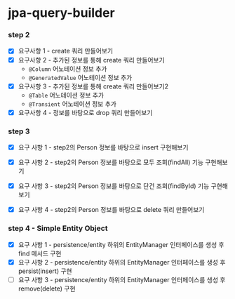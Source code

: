 # jpa-query-builder

### step 2

- [x] 요구사항 1 - create 쿼리 만들어보기
- [x] 요구사항 2 - 추가된 정보를 통해 create 쿼리 만들어보기
    - `@Column` 어노테이션 정보 추가
    - `@GeneratedValue` 어노테이션 정보 추가
- [x] 요구사항 3 - 추가된 정보를 통해 create 쿼리 만들어보기2
    - `@Table` 어노테이션 정보 추가
    - `@Transient` 어노테이션 정보 추가
- [x] 요구사항 4 - 정보를 바탕으로 drop 쿼리 만들어보기

### step 3

- [x] 요구 사항 1 - step2의 Person 정보를 바탕으로 insert 구현해보기
- [x] 요구 사항 2 - step2의 Person 정보를 바탕으로 모두 조회(findAll) 기능 구현해보기
- [x] 요구 사항 3 - step2의 Person 정보를 바탕으로 단건 조회(findById) 기능 구현해보기
- [x] 요구 사항 4 - step2의 Person 정보를 바탕으로 delete 쿼리 만들어보기


### step 4 - Simple Entity Object

- [x] 요구 사항 1 - persistence/entity 하위의 EntityManager 인터페이스를 생성 후 find 메서드 구현
- [x] 요구 사항 2 - persistence/entity 하위의 EntityManager 인터페이스를 생성 후 persist(insert) 구현
- [ ] 요구 사항 3 -  persistence/entity 하위의 EntityManager 인터페이스를 생성 후 remove(delete) 구현
